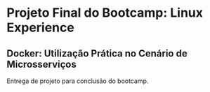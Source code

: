 # Projeto Final do Bootcamp: Linux Experience

## Docker: Utilização Prática no Cenário de Microsserviços

Entrega de projeto para conclusão do bootcamp.
